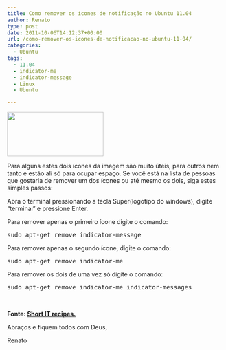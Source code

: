 ```yaml
---
title: Como remover os ícones de notificação no Ubuntu 11.04
author: Renato
type: post
date: 2011-10-06T14:12:37+00:00
url: /como-remover-os-icones-de-notificacao-no-ubuntu-11-04/
categories:
  - Ubuntu
tags:
  - 11.04
  - indicator-me
  - indicator-message
  - Linux
  - Ubuntu

---
```

[<img class="alignnone size-full wp-image-2640" title="Captura de tela em 2011-10-06 10:11:22" src="http://www.ubuntero.com.br/wp-content/uploads/2011/10/Captura-de-tela-em-2011-10-06-101122.png" alt="" width="224" height="103" />][1]

Para alguns estes dois ícones da imagem são muito úteis, para outros nem tanto e estão ali só para ocupar espaço. Se você está na lista de pessoas que gostaria de remover um dos ícones ou até mesmo os dois, siga estes simples passos:

Abra o terminal pressionando a tecla Super(logotipo do windows), digite &#8220;terminal&#8221; e pressione Enter.

Para remover apenas o primeiro ícone digite o comando:

<pre class="brush:shell">sudo apt-get remove indicator-message</pre>

<div>
  <p>
    Para remover apenas o segundo ícone, digite o comando:
  </p>
  
  <pre class="brush:shell">sudo apt-get remove indicator-me</pre>
  
  <p>
    Para remover os dois de uma vez só digite o comando:
  </p>
  
  <pre class="brush:shell">sudo apt-get remove indicator-me indicator-messages</pre>
  
  <p>
    &nbsp;
  </p>
  
  <p>
    <strong>Fonte: <a href="http://shortrecipes.blogspot.com/2011/04/ubuntu-1104-natty-narwhal-how-to-remove.html">Short IT recipes.</a></strong>
  </p>
  
  <p>
    Abraços e fiquem todos com Deus,
  </p>
  
  <p>
    Renato
  </p>
</div>

 [1]: http://www.ubuntero.com.br/wp-content/uploads/2011/10/Captura-de-tela-em-2011-10-06-101122.png